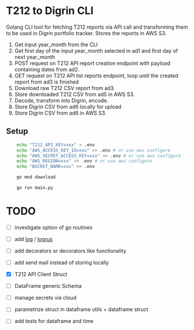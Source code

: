 # T212 to Digrin CLI
Golang CLI tool for fetching T212 reports via API call and transforming them to be used in Digrin portfolio tracker. Stores the reports in AWS S3.

1. Get input year_month from the CLI
2. Get first day of the input year_month selected in ad1 and first day of next year_month
3. POST request on T212 API report creation endpoint with payload containing dates from ad2.
4. GET request on T212 API list reports endpoint, loop until the created report from ad3 is finished
5. Download raw T212 CSV report from ad3.
6. Store downloaded T212 CSV from ad5 in AWS S3.
7. Decode, transform into Digrin, encode.
8. Store Digrin CSV from ad6 locally for upload
9. Store Digrin CSV from ad6 in AWS S3.

## Setup

```bash
    echo "T212_API_KEY=xxx" > .env
    echo "AWS_ACCESS_KEY_ID=xxx" >> .env # or use aws configure
    echo "AWS_SECRET_ACCESS_KEY=xxx" >> .env # or use aws configure
    echo "AWS_REGION=xxx" >> .env # or use aws configure
    echo "BUCKET_NAME=xxx" >> .env
```

```bash
    go mod download
```

```bash
    go run main.py
```

# TODO

- [ ] investigate option of go routines

- [ ] add [log](https://pkg.go.dev/log) / [logrus](https://github.com/sirupsen/logrus)

- [ ] add decorators or decorators like functionality

- [ ] add send mail instead of storing locally

- [x] T212 API Client Struct

- [ ] DataFrame generic Schema

- [ ] manage secrets via cloud

- [ ] parametrize struct in dataframe utils + dataframe struct

- [ ] add tests for dataframe and time
